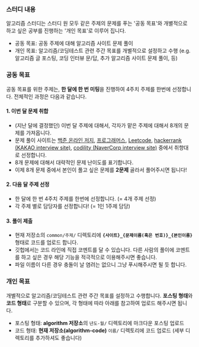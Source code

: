 ### 스터디 내용

알고리즘 스터디는 스터디 원 모두 같은 주제의 문제를 푸는 '공동 목표'와 개별적으로 하고 싶은 공부를 진행하는 '개인 목표'로 이루어 집니다.  

- 공동 목표: 공동 주제에 대해 알고리즘 사이트 문제 풀이
- 개인 목표: 알고리즘/코딩테스트 관련 주간 목표를 개별적으로 설정하고 수행 (e.g. 알고리즘 글 포스팅, 코딩 인터뷰 문/답, 추가 알고리즘 사이트 문제 풀이, 등)

### 공동 목표

공동 목표를 위한 주제는, **한 달에 한 번 미팅**을 진행하여 4주치 주제를 한번에 선정합니다. 전체적인 과정은 다음과 같습니다.

#### 1. 이번 달 문제 취합

- (지난 달에 결정했던) 이번 달 주제에 대해서, 각자가 맡은 주제에 대해서 8개의 문제를 가져옵니다.
- 문제 풀이 사이트는 [백준 온라인 저지](https://www.acmicpc.net/), [프로그래머스](https://programmers.co.kr/learn/challenges), [Leetcode](https://leetcode.com/explore/), [hackerrank (KAKAO interview site)](https://www.hackerrank.com/dashboard), [codility (NaverCorp interview site)](https://www.codility.com/) 중에서 취향대로 선정합니다.
- 8개 문제에 대해서 대략적인 문제 난이도를 표기합니다.
- 이제 8개 문제 중에서 본인이 풀고 싶은 문제를 **2문제** 골라서 풀어주시면 됩니다! 

#### 2. 다음 달 주제 선정

- 한 달에 한 번 4주치 주제를 한번에 선정합니다. (= 4개 주제 선정)
- 각 주제 별로 담당자를 선정합니다! (= 1인 1주제 담당)

#### 3. 풀이 제출

- 현재 저장소의 `common/주제/` 디렉토리에 **`{사이트}_{문제이름(혹은 번호)}_{본인이름}`** 형태로 코드를 업로드 합니다.
- 깃헙에서는 코드 라인에 직접 코멘트를 달 수 있습니다. 다른 사람의 풀이에 코멘트를 하고 싶은 경우 해당 기능을 적극적으로 이용해주시면 좋습니다.
- 파일 이름이 다른 경우 충돌이 날 염려는 없으니 그냥 푸시해주시면 될 듯 합니다.

### 개인 목표

개별적으로  알고리즘/코딩테스트 관련 주간 목표를 설정하고 수행합니다. **포스팅 형태**와 **코드 형태**로 구분할 수 있으며, 각 형태에 따라 아래를 참고하여 업로드 해주시면 됩니다. 

- 포스팅 형태: **algorithm 저장소**의  `년도-월/` 디렉토리에 마크다운 포스팅 업로드
- 코드 형태: **현재 저장소(algorithm-code)** `이름/` 디렉토리에 코드 업로드 (세부 디렉토리를 추가하셔도 좋습니다)

